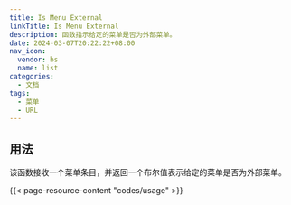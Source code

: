 ```yaml
---
title: Is Menu External
linkTitle: Is Menu External
description: 函数指示给定的菜单是否为外部菜单。
date: 2024-03-07T20:22:22+08:00
nav_icon:
  vendor: bs
  name: list
categories:
  - 文档
tags:
  - 菜单
  - URL
---
```


## 用法

该函数接收一个菜单条目，并返回一个布尔值表示给定的菜单是否为外部菜单。

{{< page-resource-content "codes/usage" >}}
